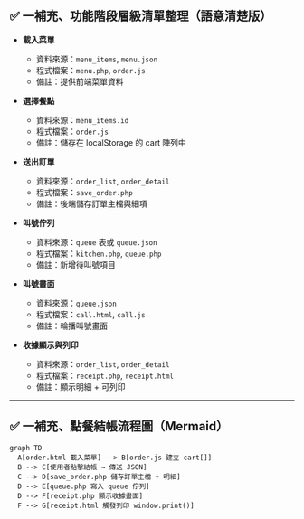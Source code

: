 
## ✅ 一補充、功能階段層級清單整理（語意清楚版）

- **載入菜單**
  - 資料來源：`menu_items`, `menu.json`
  - 程式檔案：`menu.php`, `order.js`
  - 備註：提供前端菜單資料

- **選擇餐點**
  - 資料來源：`menu_items.id`
  - 程式檔案：`order.js`
  - 備註：儲存在 localStorage 的 cart 陣列中

- **送出訂單**
  - 資料來源：`order_list`, `order_detail`
  - 程式檔案：`save_order.php`
  - 備註：後端儲存訂單主檔與細項

- **叫號佇列**
  - 資料來源：`queue` 表或 `queue.json`
  - 程式檔案：`kitchen.php`, `queue.php`
  - 備註：新增待叫號項目

- **叫號畫面**
  - 資料來源：`queue.json`
  - 程式檔案：`call.html`, `call.js`
  - 備註：輪播叫號畫面

- **收據顯示與列印**
  - 資料來源：`order_list`, `order_detail`
  - 程式檔案：`receipt.php`, `receipt.html`
  - 備註：顯示明細 + 可列印

---

## ✅ 一補充、點餐結帳流程圖（Mermaid）

```mermaid
graph TD
  A[order.html 載入菜單] --> B[order.js 建立 cart[]]
  B --> C[使用者點擊結帳 → 傳送 JSON]
  C --> D[save_order.php 儲存訂單主檔 + 明細]
  D --> E[queue.php 寫入 queue 佇列]
  D --> F[receipt.php 顯示收據畫面]
  F --> G[receipt.html 觸發列印 window.print()]
```
